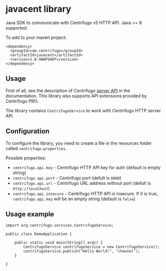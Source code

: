 # javacent library

Java SDK to communicate with Centrifugo v5 HTTP API. Java >= 8 supported.

To add to your maven project:
```
<dependency>
  <groupId>com.centrifugo</groupId>
  <artifactId>javacent</artifactId>
  <version>1.0-SNAPSHOT</version>
</dependency>
```

## Usage

First of all, see the description of Centrifugo [server API](https://centrifugal.dev/docs/server/server_api) in the documentation. This library also supports API extensions provided by Centrifugo PRO.

The library contains `CentrifugoService` to work with Centrifugo HTTP server API.

## Configuration

To configure the library, you need to create a file in the resources folder called `centrifugo.properties`.

Possible properties:
* `centrifugo.api.key` - Centrifugo HTTP API key for auth (default is empty string)
* `centrifugo.api.port` - Centrifugo port (defult is `8000`)
* `centrifugo.api.url` - Centrifugo URL address without port (defult is `http://localhost`)
* `centrifugo.api.insecure` - Centrifugo HTTP API is insecure. If it is true, `centrifugo.api.key` will be an empty string (default is `false`)

## Usage example

```
import org.centrifugo.services.CentrifugoService;

public class DemoApplication {

    public static void main(String[] args) {
        CentrifugoService centrifugoService = new CentrifugoService();
        centrifugoService.publish("Hello World!", "channel");
    }

}
```
